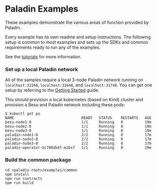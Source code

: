 # Paladin Examples

These examples demonstrate the various areas of function provided by Paladin.

Every example has its own readme and setup instructions. The following setup is common to most examples and sets up the SDKs and common requirements ready to run any of the examples.

See the [tutorials](https://lf-decentralized-trust-labs.github.io/paladin/head/examples/) for more information.

### Set up a local Paladin network

All of the samples require a local 3-node Paladin network running on `localhost:31548`, `localhost:31648`, and `localhost:31748`. You can get one setup by referring to the [Getting Started](https://lf-decentralized-trust-labs.github.io/paladin/head/getting-started/installation/) guide.

This should provision a local kubernetes (based on Kind) cluster and provision a Besu and Paladin network including these pods:

```shell
$ kubectl get po
NAME                               READY   STATUS    RESTARTS   AGE
besu-node1-0                       1/1     Running   0          19m
besu-node2-0                       1/1     Running   0          19m
besu-node3-0                       1/1     Running   0          19m
paladin-node1-0                    2/2     Running   0          17m
paladin-node2-0                    2/2     Running   0          17m
paladin-node3-0                    2/2     Running   0          17m
paladin-operator-bc788db4f-mzbs7   1/1     Running   0          19m
```

### Build the common package

```shell
cd <paladin-root>/examples/common
npm install
npm run contracts
npm run build
```
